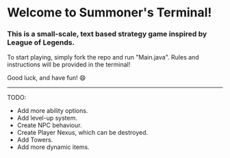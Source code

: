 <!-- @format -->

# Welcome to Summoner's Terminal!

### This is a small-scale, text based strategy game inspired by League of Legends.

To start playing, simply fork the repo and run "Main.java".
Rules and instructions will be provided in the terminal!

Good luck, and have fun! 😄

---

TODO:

- Add more ability options.
- Add level-up system.
- Create NPC behaviour.
- Create Player Nexus, which can be destroyed.
- Add Towers.
- Add more dynamic items.
